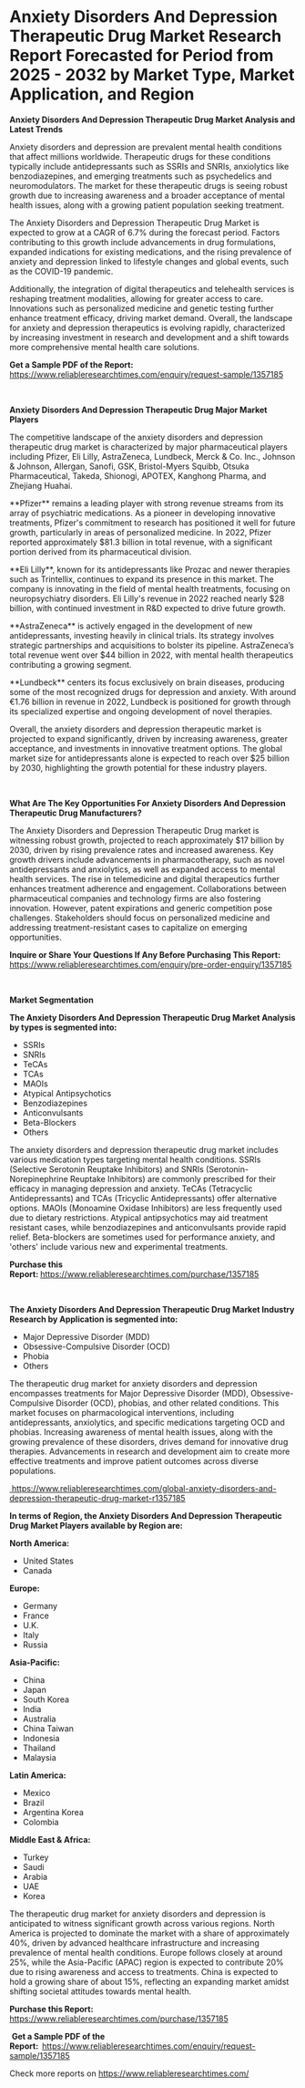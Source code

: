 <p><h1>Anxiety Disorders And Depression Therapeutic Drug Market Research Report Forecasted for Period from 2025 -  2032 by Market Type, Market Application, and Region</h1></p><p><strong>Anxiety Disorders And Depression Therapeutic Drug Market Analysis and Latest Trends</strong></p>
<p><p>Anxiety disorders and depression are prevalent mental health conditions that affect millions worldwide. Therapeutic drugs for these conditions typically include antidepressants such as SSRIs and SNRIs, anxiolytics like benzodiazepines, and emerging treatments such as psychedelics and neuromodulators. The market for these therapeutic drugs is seeing robust growth due to increasing awareness and a broader acceptance of mental health issues, along with a growing patient population seeking treatment.</p><p>The Anxiety Disorders and Depression Therapeutic Drug Market is expected to grow at a CAGR of 6.7% during the forecast period. Factors contributing to this growth include advancements in drug formulations, expanded indications for existing medications, and the rising prevalence of anxiety and depression linked to lifestyle changes and global events, such as the COVID-19 pandemic. </p><p>Additionally, the integration of digital therapeutics and telehealth services is reshaping treatment modalities, allowing for greater access to care. Innovations such as personalized medicine and genetic testing further enhance treatment efficacy, driving market demand. Overall, the landscape for anxiety and depression therapeutics is evolving rapidly, characterized by increasing investment in research and development and a shift towards more comprehensive mental health care solutions.</p></p>
<p><strong>Get a Sample PDF of the Report:&nbsp;</strong> <a href="https://www.reliableresearchtimes.com/enquiry/request-sample/1357185?utm_campaign=3290&utm_medium=2&utm_source=Github&utm_content=ia&utm_term=09032025&utm_id=anxiety-disorders-and-depression-therapeutic-drug">https://www.reliableresearchtimes.com/enquiry/request-sample/1357185</a></p>
<p>&nbsp;</p>
<p><strong>Anxiety Disorders And Depression Therapeutic Drug Major Market Players</strong></p>
<p><p>The competitive landscape of the anxiety disorders and depression therapeutic drug market is characterized by major pharmaceutical players including Pfizer, Eli Lilly, AstraZeneca, Lundbeck, Merck & Co. Inc., Johnson & Johnson, Allergan, Sanofi, GSK, Bristol-Myers Squibb, Otsuka Pharmaceutical, Takeda, Shionogi, APOTEX, Kanghong Pharma, and Zhejiang Huahai.</p><p>**Pfizer** remains a leading player with strong revenue streams from its array of psychiatric medications. As a pioneer in developing innovative treatments, Pfizer's commitment to research has positioned it well for future growth, particularly in areas of personalized medicine. In 2022, Pfizer reported approximately $81.3 billion in total revenue, with a significant portion derived from its pharmaceutical division.</p><p>**Eli Lilly**, known for its antidepressants like Prozac and newer therapies such as Trintellix, continues to expand its presence in this market. The company is innovating in the field of mental health treatments, focusing on neuropsychiatry disorders. Eli Lilly's revenue in 2022 reached nearly $28 billion, with continued investment in R&D expected to drive future growth.</p><p>**AstraZeneca** is actively engaged in the development of new antidepressants, investing heavily in clinical trials. Its strategy involves strategic partnerships and acquisitions to bolster its pipeline. AstraZeneca’s total revenue went over $44 billion in 2022, with mental health therapeutics contributing a growing segment.</p><p>**Lundbeck** centers its focus exclusively on brain diseases, producing some of the most recognized drugs for depression and anxiety. With around €1.76 billion in revenue in 2022, Lundbeck is positioned for growth through its specialized expertise and ongoing development of novel therapies.</p><p>Overall, the anxiety disorders and depression therapeutic market is projected to expand significantly, driven by increasing awareness, greater acceptance, and investments in innovative treatment options. The global market size for antidepressants alone is expected to reach over $25 billion by 2030, highlighting the growth potential for these industry players.</p></p>
<p>&nbsp;</p>
<p><strong>What Are The Key Opportunities For Anxiety Disorders And Depression Therapeutic Drug Manufacturers?</strong></p>
<p><p>The Anxiety Disorders and Depression Therapeutic Drug market is witnessing robust growth, projected to reach approximately $17 billion by 2030, driven by rising prevalence rates and increased awareness. Key growth drivers include advancements in pharmacotherapy, such as novel antidepressants and anxiolytics, as well as expanded access to mental health services. The rise in telemedicine and digital therapeutics further enhances treatment adherence and engagement. Collaborations between pharmaceutical companies and technology firms are also fostering innovation. However, patent expirations and generic competition pose challenges. Stakeholders should focus on personalized medicine and addressing treatment-resistant cases to capitalize on emerging opportunities.</p></p>
<p><strong>Inquire or Share Your Questions If Any Before Purchasing This Report:</strong> <a href="https://www.reliableresearchtimes.com/enquiry/pre-order-enquiry/1357185?utm_campaign=3290&utm_medium=2&utm_source=Github&utm_content=ia&utm_term=09032025&utm_id=anxiety-disorders-and-depression-therapeutic-drug">https://www.reliableresearchtimes.com/enquiry/pre-order-enquiry/1357185</a></p>
<p>&nbsp;</p>
<p><strong>Market Segmentation</strong></p>
<p><strong>The Anxiety Disorders And Depression Therapeutic Drug Market Analysis by types is segmented into:</strong></p>
<p><ul><li>SSRIs</li><li>SNRIs</li><li>TeCAs</li><li>TCAs</li><li>MAOIs</li><li>Atypical Antipsychotics</li><li>Benzodiazepines</li><li>Anticonvulsants</li><li>Beta-Blockers</li><li>Others</li></ul></p>
<p><p>The anxiety disorders and depression therapeutic drug market includes various medication types targeting mental health conditions. SSRIs (Selective Serotonin Reuptake Inhibitors) and SNRIs (Serotonin-Norepinephrine Reuptake Inhibitors) are commonly prescribed for their efficacy in managing depression and anxiety. TeCAs (Tetracyclic Antidepressants) and TCAs (Tricyclic Antidepressants) offer alternative options. MAOIs (Monoamine Oxidase Inhibitors) are less frequently used due to dietary restrictions. Atypical antipsychotics may aid treatment resistant cases, while benzodiazepines and anticonvulsants provide rapid relief. Beta-blockers are sometimes used for performance anxiety, and 'others' include various new and experimental treatments.</p></p>
<p><strong>Purchase this Report:&nbsp;</strong><a href="https://www.reliableresearchtimes.com/purchase/1357185?utm_campaign=3290&utm_medium=2&utm_source=Github&utm_content=ia&utm_term=09032025&utm_id=anxiety-disorders-and-depression-therapeutic-drug">https://www.reliableresearchtimes.com/purchase/1357185</a></p>
<p>&nbsp;</p>
<p><strong>The Anxiety Disorders And Depression Therapeutic Drug Market Industry Research by Application is segmented into:</strong></p>
<p><ul><li>Major Depressive Disorder (MDD)</li><li>Obsessive-Compulsive Disorder (OCD)</li><li>Phobia</li><li>Others</li></ul></p>
<p><p>The therapeutic drug market for anxiety disorders and depression encompasses treatments for Major Depressive Disorder (MDD), Obsessive-Compulsive Disorder (OCD), phobias, and other related conditions. This market focuses on pharmacological interventions, including antidepressants, anxiolytics, and specific medications targeting OCD and phobias. Increasing awareness of mental health issues, along with the growing prevalence of these disorders, drives demand for innovative drug therapies. Advancements in research and development aim to create more effective treatments and improve patient outcomes across diverse populations.</p></p>
<p><a href="https://www.reliableresearchtimes.com/global-anxiety-disorders-and-depression-therapeutic-drug-market-r1357185?utm_campaign=3290&utm_medium=2&utm_source=Github&utm_content=ia&utm_term=09032025&utm_id=anxiety-disorders-and-depression-therapeutic-drug">&nbsp;https://www.reliableresearchtimes.com/global-anxiety-disorders-and-depression-therapeutic-drug-market-r1357185</a></p>
<p><strong>In terms of Region, the Anxiety Disorders And Depression Therapeutic Drug Market Players available by Region are:</strong></p>
<p>
    <p> <strong> North America: </strong>
        <ul>
            <li>United States</li>
            <li>Canada</li>
        </ul>
        </p> 
    <p> <strong> Europe: </strong>
        <ul>
            <li>Germany</li>
            <li>France</li>
            <li>U.K.</li>
            <li>Italy</li>
            <li>Russia</li>
        </ul>
        </p> 
    <p> <strong> Asia-Pacific: </strong>
        <ul>
            <li>China</li>
            <li>Japan</li>
            <li>South Korea</li>
            <li>India</li>
            <li>Australia</li>
            <li>China Taiwan</li>
            <li>Indonesia</li>
            <li>Thailand</li>
            <li>Malaysia</li>
        </ul>
        </p> 
    <p> <strong> Latin America: </strong>
        <ul>
            <li>Mexico</li>
            <li>Brazil</li>
            <li>Argentina Korea</li>
            <li>Colombia</li>
        </ul>
        </p> 
    <p> <strong> Middle East & Africa: </strong>
        <ul>
            <li>Turkey</li>
            <li>Saudi</li>
            <li>Arabia</li>
            <li>UAE</li>
            <li>Korea</li>
        </ul>
    </p>
    </p>
<p><p>The therapeutic drug market for anxiety disorders and depression is anticipated to witness significant growth across various regions. North America is projected to dominate the market with a share of approximately 40%, driven by advanced healthcare infrastructure and increasing prevalence of mental health conditions. Europe follows closely at around 25%, while the Asia-Pacific (APAC) region is expected to contribute 20% due to rising awareness and access to treatments. China is expected to hold a growing share of about 15%, reflecting an expanding market amidst shifting societal attitudes towards mental health.</p></p>
<p><strong>Purchase this Report: </strong><a href="https://www.reliableresearchtimes.com/purchase/1357185?utm_campaign=3290&utm_medium=2&utm_source=Github&utm_content=ia&utm_term=09032025&utm_id=anxiety-disorders-and-depression-therapeutic-drug">https://www.reliableresearchtimes.com/purchase/1357185</a></p>
<p>&nbsp;<strong>Get a Sample PDF of the Report:&nbsp;&nbsp;</strong><a href="https://www.reliableresearchtimes.com/enquiry/request-sample/1357185?utm_campaign=3290&utm_medium=2&utm_source=Github&utm_content=ia&utm_term=09032025&utm_id=anxiety-disorders-and-depression-therapeutic-drug">https://www.reliableresearchtimes.com/enquiry/request-sample/1357185</a></p>
<p><strong></strong></p>
<p>Check more reports on <a href="https://www.reliableresearchtimes.com/?utm_campaign=3290&utm_medium=2&utm_source=Github&utm_content=ia&utm_term=09032025&utm_id=anxiety-disorders-and-depression-therapeutic-drug">https://www.reliableresearchtimes.com/</a></p>